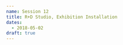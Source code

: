 ```yaml
---
name: Session 12
title: R+D Studio, Exhibition Installation
dates:
  - 2018-05-02
draft: true
---
```

